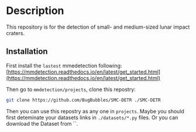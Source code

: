 # Description

This repository is for the detection of small- and medium-sized lunar impact craters. 

## Installation

First install the `lastest` mmedetection following: [https://mmdetection.readthedocs.io/en/latest/get_started.html](https://mmdetection.readthedocs.io/en/latest/get_started.html)

Then go to `mmdetection/projects`, clone this repostry:

```bash
git clone https://github.com/BugBubbles/SMC-DETR ./SMC-DETR
```

Then you can use this repostry as any one in `projects`. Maybe you should first deteminate your datasets links in `./datasets/*.py` files. Or you can download the Dataset from ``.
